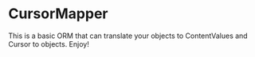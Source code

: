 CursorMapper
============

This is a basic ORM that can translate your objects to ContentValues and Cursor to objects. Enjoy!
